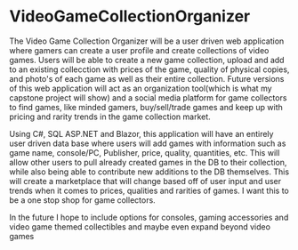 # VideoGameCollectionOrganizer

The Video Game Collection Organizer will be a user driven web application where gamers can create a user profile and create collections of video games.  Users will be able to create a new game collection, upload and add to an existing collecction with prices of the game, quality of physical copies, and photo's of each game as well as their entire collection.  Future versions of this web application will act as an organization tool(which is what my capstone project will show) and a social media platform for game collectors to find games, like minded gamers, buy/sell/trade games and keep up with pricing and rarity trends in the game collection market.

Using C#, SQL ASP.NET and Blazor, this application will have an entirely user driven data base where users will add games with information such as game name, console/PC, Publisher, price, quality, quantities, etc.  This will allow other users to pull already created games in the DB to their collection, while also being able to contribute new additions to the DB themselves.  This will create a marketplace that will change based off of user input and user trends when it comes to prices, qualities and rarities of games.  I want this to be a one stop shop for game collectors.

In the future I hope to include options for consoles, gaming accessories and video game themed collectibles and maybe even expand beyond video games
